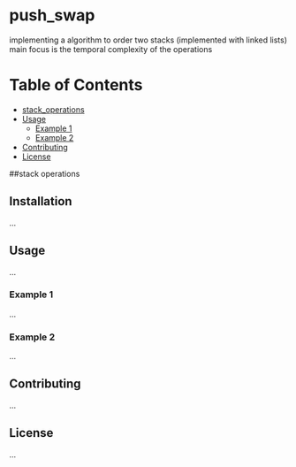 # push_swap
implementing a algorithm to order two stacks (implemented with linked lists) main focus is the temporal complexity of the operations

# Table of Contents
- [stack_operations](#stack-operations)
- [Usage](#usage)
  - [Example 1](#example-1)
  - [Example 2](#example-2)
- [Contributing](#contributing)
- [License](#license)

##stack operations

## Installation
...

## Usage
...

### Example 1
...

### Example 2
...

## Contributing
...

## License
...
